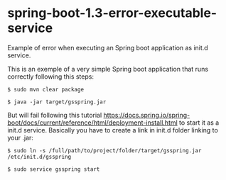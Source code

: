 # spring-boot-1.3-error-executable-service
Example of error when executing an Spring boot application as init.d service.

This is an exemple of a very simple Spring boot application that runs correctly following this steps:

<code>$ sudo mvn clear package </code>

<code>$ java -jar target/gsspring.jar </code>

But will fail following this tutorial https://docs.spring.io/spring-boot/docs/current/reference/html/deployment-install.html
to start it as a init.d service. Basically you have to create a link in init.d folder linking to your .jar:

<code>$ sudo ln -s /full/path/to/project/folder/target/gsspring.jar /etc/init.d/gsspring</code>

<code>$ sudo service gsspring start</code>
